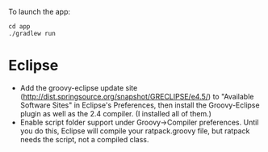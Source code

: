 To launch the app:
```language-bash
cd app
./gradlew run
```

# Eclipse

- Add the groovy-eclipse update site (http://dist.springsource.org/snapshot/GRECLIPSE/e4.5/) to "Available Software Sites" in Eclipse's Preferences, then install the Groovy-Eclipse plugin as well as the 2.4 compiler. (I installed all of them.) 
- Enable script folder support under Groovy->Compiler preferences. Until you do this, Eclipse will compile your ratpack.groovy file, but ratpack needs the script, not a compiled class.
